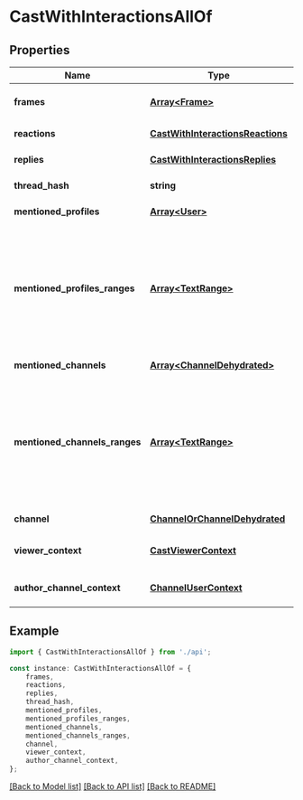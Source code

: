 # CastWithInteractionsAllOf


## Properties

Name | Type | Description | Notes
------------ | ------------- | ------------- | -------------
**frames** | [**Array&lt;Frame&gt;**](Frame.md) |  | [optional] [default to undefined]
**reactions** | [**CastWithInteractionsReactions**](CastWithInteractionsReactions.md) |  | [default to undefined]
**replies** | [**CastWithInteractionsReplies**](CastWithInteractionsReplies.md) |  | [default to undefined]
**thread_hash** | **string** |  | [default to undefined]
**mentioned_profiles** | [**Array&lt;User&gt;**](User.md) |  | [default to undefined]
**mentioned_profiles_ranges** | [**Array&lt;TextRange&gt;**](TextRange.md) | Positions within the text (inclusive start, exclusive end) where each mention occurs. Each index within this list corresponds to the same-numbered index in the mentioned_profiles list.  | [default to undefined]
**mentioned_channels** | [**Array&lt;ChannelDehydrated&gt;**](ChannelDehydrated.md) |  | [default to undefined]
**mentioned_channels_ranges** | [**Array&lt;TextRange&gt;**](TextRange.md) | Positions within the text (inclusive start, exclusive end) where each mention occurs. Each index within this list corresponds to the same-numbered index in the mentioned_channels list.  | [default to undefined]
**channel** | [**ChannelOrChannelDehydrated**](ChannelOrChannelDehydrated.md) |  | [default to undefined]
**viewer_context** | [**CastViewerContext**](CastViewerContext.md) |  | [optional] [default to undefined]
**author_channel_context** | [**ChannelUserContext**](ChannelUserContext.md) |  | [optional] [default to undefined]

## Example

```typescript
import { CastWithInteractionsAllOf } from './api';

const instance: CastWithInteractionsAllOf = {
    frames,
    reactions,
    replies,
    thread_hash,
    mentioned_profiles,
    mentioned_profiles_ranges,
    mentioned_channels,
    mentioned_channels_ranges,
    channel,
    viewer_context,
    author_channel_context,
};
```

[[Back to Model list]](../README.md#documentation-for-models) [[Back to API list]](../README.md#documentation-for-api-endpoints) [[Back to README]](../README.md)
